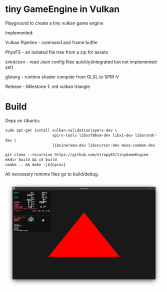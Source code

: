# tiny GameEngine in Vulkan
Playground to create a tiny vulkan game engine

Implemented:

Vulkan Pipeline - command and frame buffer

PhysFS          - an isolated file tree from a zip for assets

simdJson        - read Json config files quickly(integrated but not implemented yet)

glslang         - runtime shader compiler from GLSL to SPIR-V

Release - Milestone 1: red vulkan triangle

# Build
Deps on Ubuntu:
```
sudo apt-get install vulkan-validationlayers-dev \
                     spirv-tools libxxf86vm-dev libxi-dev libxrandr-dev \
                     libxinerama-dev libxcursor-dev mesa-common-dev
```

```
git clone --recursive https://github.com/ntropy83/tinyGameEngine
mkdir build && cd build
cmake .. && make -j${nproc}
```
All necessary runtime files go to build/debug.

![Vulkan Triangle](https://github.com/ntropy83/tinyGameEngine/blob/main/screenshot_triangle.png?raw=true)